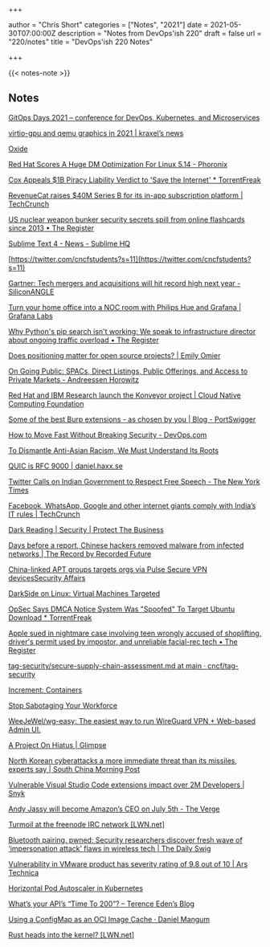 +++

author = "Chris Short"
categories = ["Notes", "2021"]
date = 2021-05-30T07:00:00Z
description = "Notes from DevOps'ish 220"
draft = false
url = "220/notes"
title = "DevOps'ish 220 Notes"

+++

{{< notes-note >}}

## Notes

[GitOps Days 2021 – conference for DevOps, Kubernetes, and Microservices](https://www.gitopsdays.com/)

[virtio-gpu and qemu graphics in 2021 | kraxel’s news](https://www.kraxel.org/blog/2021/05/virtio-gpu-qemu-graphics-update/)

[Oxide](https://oxide.computer/)

[Red Hat Scores A Huge DM Optimization For Linux 5.14 - Phoronix](https://www.phoronix.com/scan.php?page=news_item&px=Linux-5.14-DM-Optimization)

[Cox Appeals $1B Piracy Liability Verdict to 'Save the Internet' * TorrentFreak](https://torrentfreak.com/cox-appeals-1b-piracy-liability-verdict-to-save-the-internet-210527/)

[RevenueCat raises $40M Series B for its in-app subscription platform | TechCrunch](https://techcrunch.com/2021/05/27/revenuecat-raises-40m-series-b-for-its-in-app-subscription-platform/)

[US nuclear weapon bunker security secrets spill from online flashcards since 2013 • The Register](https://www.theregister.com/2021/05/28/flashcards_military_nuclear/)

[Sublime Text 4 - News - Sublime HQ](https://www.sublimetext.com/blog/articles/sublime-text-4)

[https://twitter.com/cncfstudents?s=11](https://twitter.com/cncfstudents?s=11)

[Gartner: Tech mergers and acquisitions will hit record high next year - SiliconANGLE](https://siliconangle.com/2021/05/24/gartner-says-tech-mergers-acquisitions-hit-record-high-next-year/)

[Turn your home office into a NOC room with Philips Hue and Grafana | Grafana Labs](https://grafana.com/blog/2021/05/27/turn-your-home-office-into-a-noc-room-with-philips-hue-and-grafana/)

[Why Python's pip search isn't working: We speak to infrastructure director about ongoing traffic overload • The Register](https://www.theregister.com/2021/05/25/pypi_search_error/)

[Does positioning matter for open source projects? | Emily Omier](https://www.emilyomier.com/blog/why-does-positioning-matter-for-open-source-projects)

[On Going Public: SPACs, Direct Listings, Public Offerings, and Access to Private Markets - Andreessen Horowitz](https://a16z.com/2021/05/24/going-public-spacs-direct-listings-ipos-policy-testimony-may-2021/)

[Red Hat and IBM Research launch the Konveyor project | Cloud Native Computing Foundation](https://www.cncf.io/blog/2021/05/24/red-hat-and-ibm-research-launch-the-konveyor-project/)

[Some of the best Burp extensions - as chosen by you | Blog - PortSwigger](https://portswigger.net/blog/some-of-the-best-burp-extensions-as-chosen-by-you)

[How to Move Fast Without Breaking Security - DevOps.com](https://devops.com/how-to-move-fast-without-breaking-security/)

[To Dismantle Anti-Asian Racism, We Must Understand Its Roots](https://hbr.org/2021/05/to-dismantle-anti-asian-racism-we-must-understand-its-roots)

[QUIC is RFC 9000 | daniel.haxx.se](https://daniel.haxx.se/blog/2021/05/27/quic-is-rfc-9000/)

[Twitter Calls on Indian Government to Respect Free Speech - The New York Times](https://www.nytimes.com/2021/05/27/technology/india-twitter.html?referringSource=articleShare)

[Facebook, WhatsApp, Google and other internet giants comply with India’s IT rules | TechCrunch](https://techcrunch.com/2021/05/28/facebook-whatsapp-google-and-other-internet-giants-comply-with-indias-it-rules/)

[Dark Reading | Security | Protect The Business](https://beta.darkreading.com/vulnerabilities-threats/let-s-stop-blaming-employees-for-our-data-breaches?_mc=rss_x_drr_edt_aud_dr_x_x-rss-simple)

[Days before a report, Chinese hackers removed malware from infected networks | The Record by Recorded Future](https://therecord.media/days-before-a-report-chinese-hackers-removed-malware-from-infected-networks/)

[China-linked APT groups targets orgs via Pulse Secure VPN devicesSecurity Affairs](https://securityaffairs.co/wordpress/118358/hacking/pulse-secure-vpn-china-apt.html?utm_source=rss&utm_medium=rss&utm_campaign=pulse-secure-vpn-china-apt)

[DarkSide on Linux: Virtual Machines Targeted](https://www.trendmicro.com/en_us/research/21/e/darkside-linux-vms-targeted.html)

[OpSec Says DMCA Notice System Was "Spoofed" To Target Ubuntu Download * TorrentFreak](https://torrentfreak.com/opsec-says-dmca-notice-system-was-spoofed-to-target-ubuntu-download-210527/)

[Apple sued in nightmare case involving teen wrongly accused of shoplifting, driver's permit used by impostor, and unreliable facial-rec tech • The Register](https://www.theregister.com/2021/05/29/apple_sis_lawsuit/)

[tag-security/secure-supply-chain-assessment.md at main · cncf/tag-security](https://github.com/cncf/tag-security/blob/main/supply-chain-security/supply-chain-security-paper/secure-supply-chain-assessment.md)

[Increment: Containers](https://increment.com/containers/)

[Stop Sabotaging Your Workforce](https://hbr.org/2021/05/stop-sabotaging-your-workforce)

[WeeJeWel/wg-easy: The easiest way to run WireGuard VPN + Web-based Admin UI.](https://github.com/WeeJeWel/wg-easy)

[A Project On Hiatus | Glimpse](https://glimpse-editor.org/posts/a-project-on-hiatus/)

[North Korean cyberattacks a more immediate threat than its missiles, experts say | South China Morning Post](https://www.scmp.com/news/asia/east-asia/article/3134873/north-korean-cyberattacks-more-immediate-threat-its-missiles)

[Vulnerable Visual Studio Code extensions impact over 2M Developers | Snyk](https://snyk.io/blog/vulnerable-visual-studio-code-extensions-marketplace/)

[Andy Jassy will become Amazon’s CEO on July 5th - The Verge](https://www.theverge.com/2021/5/26/22455126/amazon-ceo-andy-jassy-jeff-bezos-july-5-birthday)

[Turmoil at the freenode IRC network [LWN.net]](https://lwn.net/SubscriberLink/857140/eddc285b0da6aa75/)

[Bluetooth pairing, pwned: Security researchers discover fresh wave of ‘impersonation attack’ flaws in wireless tech | The Daily Swig](https://portswigger.net/daily-swig/bluetooth-pairing-pwned-security-researchers-discover-fresh-wave-of-impersonation-attack-flaws-in-wireless-tech)

[Vulnerability in VMware product has severity rating of 9.8 out of 10 | Ars Technica](https://arstechnica.com/gadgets/2021/05/vulnerability-in-vmware-product-has-severity-rating-of-9-8-out-of-10/)

[Horizontal Pod Autoscaler in Kubernetes](https://around25.com/blog/horizontal-pod-autoscaler-in-kubernetes/)

[What’s your API’s “Time To 200”? – Terence Eden’s Blog](https://shkspr.mobi/blog/2021/05/whats-your-apis-time-to-200/)

[Using a ConfigMap as an OCI Image Cache · Daniel Mangum](https://danielmangum.com/posts/config-map-oci-image-cache/)

[Rust heads into the kernel? [LWN.net]](https://lwn.net/Articles/853423/)